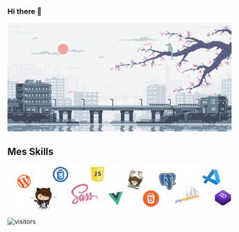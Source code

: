 ### Hi there 👋

<!--
**Aurelie-art/Aurelie-art** is a ✨ _special_ ✨ repository because its `README.md` (this file) appears on your GitHub profile.


Here are some ideas to get you started:

- 🔭 I’m currently working on ...
- 🌱 I’m currently learning ...
- 👯 I’m looking to collaborate on ...
- 🤔 I’m looking for help with ...
- 💬 Ask me about ...
- 📫 How to reach me: ...
- 😄 Pronouns: ...
- ⚡ Fun fact: ...
-->
![Cover](https://github.com/Aurelie-art/Aurelie-art/blob/main/img/japon.gif)

## Mes Skills
![Cover](https://github.com/Aurelie-art/Aurelie-art/blob/main/img/skills.png)








 ![visitors](https://visitor-badge.laobi.icu/badge?page_id=Aurelie-art.visitor-badge)
